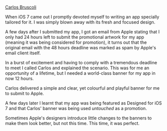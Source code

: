 [Carlos Bruscoli](http://hashboxed.com)

When iOS 7 came out I promptly devoted myself to writing an app specially tailored for it. I was simply blown away with its fresh and focused design. 

A few days after I submitted my app, I got an email from Apple stating that I only had 24 hours left to submit the promotional artwork for my app (meaning it was being considered for promotion), it turns out that the original email with the 48 hours deadline was marked as spam by Apple's email client itself. 

In a burst of excitement and having to comply with a tremendous deadline to meet I called Carlos and explained the scenario. This was for me an opportunity of a lifetime, but I needed a world-class banner for my app in now 12 hours. 

Carlos delivered a simple and clear, yet colourful and playful banner for me to submit to Apple. 

A few days later I learnt that my app was being featured as Designed for iOS 7 and that Carlos' banner was being used *untouched* as a promotion. 

Sometimes Apple's designers introduce little changes to the banners to make them look better, but not this time. This time, it was perfect.
